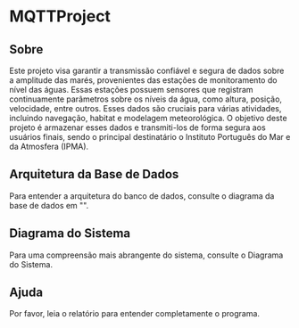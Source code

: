 # MQTTProject

## Sobre
Este projeto visa garantir a transmissão confiável e segura de dados sobre a amplitude das marés, provenientes das estações de monitoramento do nível das águas. Essas estações possuem sensores que registram continuamente parâmetros sobre os níveis da água, como altura, posição, velocidade, entre outros. Esses dados são cruciais para várias atividades, incluindo navegação, habitat e modelagem meteorológica.
O objetivo deste projeto é armazenar esses dados e transmiti-los de forma segura aos usuários finais, sendo o principal destinatário o Instituto Português do Mar e da Atmosfera (IPMA).

## Arquitetura da Base de Dados
Para entender a arquitetura do banco de dados, consulte o diagrama da base de dados em "".

## Diagrama do Sistema
Para uma compreensão mais abrangente do sistema, consulte o Diagrama do Sistema.


## Ajuda
Por favor, leia o relatório para entender completamente o programa.

